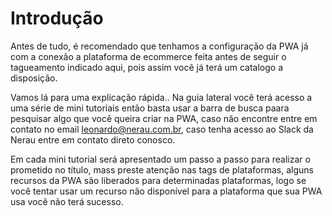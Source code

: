 # Introdução

Antes de tudo, é recomendado que tenhamos a configuração da PWA já com a conexão a plataforma de ecommerce feita antes de seguir o tagueamento indicado aqui, pois assim você  já terá um catalogo a disposição.

Vamos lá para uma explicação rápida.. Na guia lateral você terá acesso a uma série de mini tutoriais então basta usar a barra de busca paara pesquisar algo que você queira criar na PWA, caso não encontre entre em contato no email leonardo@nerau.com.br, caso tenha acesso ao Slack da Nerau entre em contato direto conosco.

Em cada mini tutorial será apresentado um passo a passo para realizar o prometido no título, mass preste atenção nas tags de plataformas, alguns recursos da PWA são liberados para determinadas plataformas, logo se você tentar usar um recurso não disponível para a plataforma que sua PWA usa você não terá sucesso.